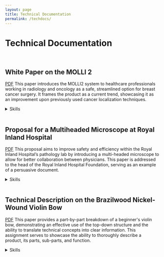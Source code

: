 ```yaml
---
layout: page
title: Technical Documentation
permalink: /techdocs/
---
```


# Technical Documentation

<br>

## White Paper on the MOLLI 2

[PDF][whitepaper]
This paper introduces the MOLLI2 system to healthcare professionals working in radiology and oncology as a safe, streamlined option for breast cancer surgery.
It frames the product as a current trend, showcasing it as an improvement upon previously used cancer localization techniques.

<details>
<summary>Skills</summary>
<li>Persuasive writing</li>
<li>Research</li>
<li>Document design</li>
<li>Structured writing</li>
<li>Microsoft Word</li>
<li>Technical editing</li>
<li>Illustrations</li>
<li>Tables</li>
</details>
<br>

## Proposal for a Multiheaded Microscope at Royal Inland Hospital

[PDF][proposal]
This proposal aims to improve safety and efficiency within the Royal Inland Hospital’s pathology lab by introducing a multi-headed microscope to allow for better collaboration between physicians. This paper is addressed to the head of the Royal Inland Hospital Foundation, serving as an example of a persuasive document.

<details>
<summary>Skills</summary>
<li>Persuasive writing</li>
<li>Interviewing</li>
<li>Research</li>
<li>Document design</li>
<li>Structured writing</li>
<li>Microsoft Word</li>
<li>Technical editing</li>
<li>Illustrations</li>

</details>
<br>

## Technical Description on the Brazilwood Nickel-Wound Violin Bow

[PDF][bow]
This paper provides a part-by-part breakdown of a beginner's violin bow, demonstrating an effective use of the top-down structure and the ability to translate technical concepts into clear information. This assignment serves to showcase the ability to thoroughly describe a product, its parts, sub-parts, and function.

<details>
<summary>Skills</summary>
<li>Writing</li>
<li>Technical definitions</li>
<li>Document design</li>
<li>Structured writing</li>
<li>Research</li>
<li>Measuring/examining product</li>
<li>Illustrations</li>
<li>Technical editing</li>
<li>Microsoft Word</li>

</details>

[whitepaper]: /files/SMcNeelyWPMOLLISurgical.pdf
[proposal]: /files/SMcNeelyProposal.pdf
[bow]: /files/SMcNeelyTechnicalDescription.pdf

